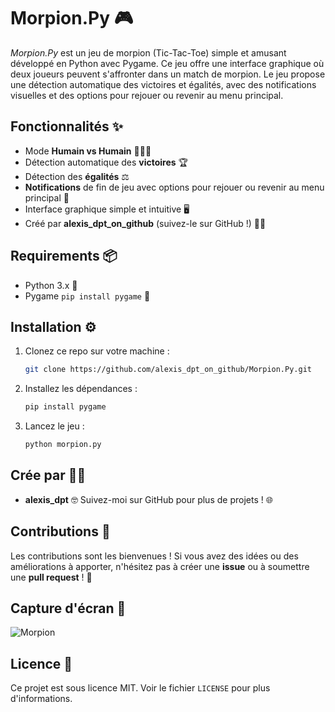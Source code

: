 # Morpion.Py 🎮

*Morpion.Py* est un jeu de morpion (Tic-Tac-Toe) simple et amusant développé en Python avec Pygame. Ce jeu offre une interface graphique où deux joueurs peuvent s'affronter dans un match de morpion. Le jeu propose une détection automatique des victoires et égalités, avec des notifications visuelles et des options pour rejouer ou revenir au menu principal.

## Fonctionnalités ✨
- Mode **Humain vs Humain** 🧑‍🤝‍🧑
- Détection automatique des **victoires** 🏆
- Détection des **égalités** ⚖️
- **Notifications** de fin de jeu avec options pour rejouer ou revenir au menu principal 🔄
- Interface graphique simple et intuitive 🖥️
- Créé par **alexis_dpt_on_github** (suivez-le sur GitHub !) 👨‍💻

## Requirements 📦
- Python 3.x 🐍
- Pygame `pip install pygame` 🎨

## Installation ⚙️
1. Clonez ce repo sur votre machine :
   ```bash
   git clone https://github.com/alexis_dpt_on_github/Morpion.Py.git
   ```
2. Installez les dépendances :
   ```bash
   pip install pygame
   ```
3. Lancez le jeu :
   ```bash
   python morpion.py
   ```

## Crée par 👨‍💻
- **alexis_dpt** 🤓
Suivez-moi sur GitHub pour plus de projets ! 🌐

## Contributions 🤝
Les contributions sont les bienvenues ! Si vous avez des idées ou des améliorations à apporter, n'hésitez pas à créer une **issue** ou à soumettre une **pull request** ! 🚀

## Capture d'écran 📸
![Morpion](screenshot.png)

## Licence 📜
Ce projet est sous licence MIT. Voir le fichier `LICENSE` pour plus d'informations.
